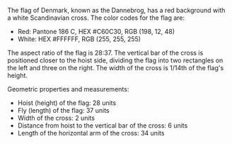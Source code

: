 The flag of Denmark, known as the Dannebrog, has a red background with a white Scandinavian cross. The color codes for the flag are:

- Red: Pantone 186 C, HEX #C60C30, RGB (198, 12, 48)
- White: HEX #FFFFFF, RGB (255, 255, 255)

The aspect ratio of the flag is 28:37. The vertical bar of the cross is positioned closer to the hoist side, dividing the flag into two rectangles on the left and three on the right. The width of the cross is 1/14th of the flag's height.

Geometric properties and measurements:
- Hoist (height) of the flag: 28 units
- Fly (length) of the flag: 37 units
- Width of the cross: 2 units
- Distance from hoist to the vertical bar of the cross: 6 units
- Length of the horizontal arm of the cross: 34 units